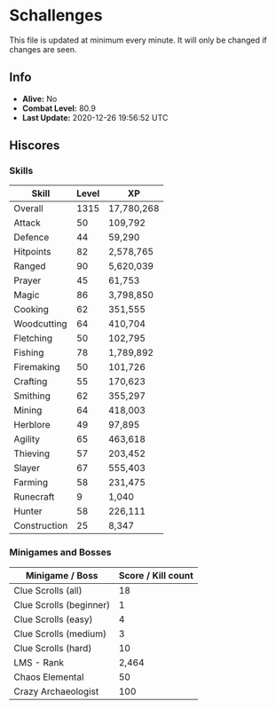 # Schallenges

This file is updated at minimum every minute. It will only be changed if changes are seen.

## Info

 - **Alive:** No
 - **Combat Level:** 80.9
 - **Last Update:** 2020-12-26 19:56:52 UTC

## Hiscores

### Skills

| Skill | Level | XP |
|--|--|--|
| Overall | 1315 | 17,780,268 |
| Attack | 50 | 109,792 |
| Defence | 44 | 59,290 |
| Hitpoints | 82 | 2,578,765 |
| Ranged | 90 | 5,620,039 |
| Prayer | 45 | 61,753 |
| Magic | 86 | 3,798,850 |
| Cooking | 62 | 351,555 |
| Woodcutting | 64 | 410,704 |
| Fletching | 50 | 102,795 |
| Fishing | 78 | 1,789,892 |
| Firemaking | 50 | 101,726 |
| Crafting | 55 | 170,623 |
| Smithing | 62 | 355,297 |
| Mining | 64 | 418,003 |
| Herblore | 49 | 97,895 |
| Agility | 65 | 463,618 |
| Thieving | 57 | 203,452 |
| Slayer | 67 | 555,403 |
| Farming | 58 | 231,475 |
| Runecraft | 9 | 1,040 |
| Hunter | 58 | 226,111 |
| Construction | 25 | 8,347 |

### Minigames and Bosses

| Minigame / Boss | Score / Kill count |
|--|--|
| Clue Scrolls (all) | 18 |
| Clue Scrolls (beginner) | 1 |
| Clue Scrolls (easy) | 4 |
| Clue Scrolls (medium) | 3 |
| Clue Scrolls (hard) | 10 |
| LMS - Rank | 2,464 |
| Chaos Elemental | 50 |
| Crazy Archaeologist | 100 |
